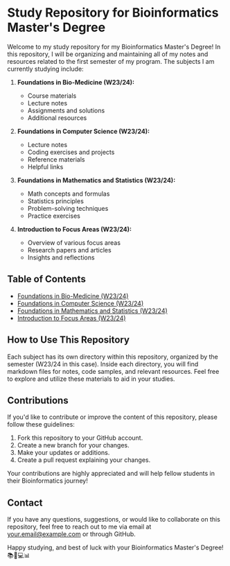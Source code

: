 # Study Repository for Bioinformatics Master's Degree

Welcome to my study repository for my Bioinformatics Master's Degree! In this repository, I will be organizing and maintaining all of my notes and resources related to the first semester of my program. The subjects I am currently studying include:

1. **Foundations in Bio-Medicine (W23/24):**
   - Course materials
   - Lecture notes
   - Assignments and solutions
   - Additional resources

2. **Foundations in Computer Science (W23/24):**
   - Lecture notes
   - Coding exercises and projects
   - Reference materials
   - Helpful links

3. **Foundations in Mathematics and Statistics (W23/24):**
   - Math concepts and formulas
   - Statistics principles
   - Problem-solving techniques
   - Practice exercises

4. **Introduction to Focus Areas (W23/24):**
   - Overview of various focus areas
   - Research papers and articles
   - Insights and reflections

## Table of Contents

- [Foundations in Bio-Medicine (W23/24)](Foundations%20in%20Bio-Medicine%20W23W24/)
- [Foundations in Computer Science (W23/24)](Foundations%20in%20Computer%20Science%20W23W24/)
- [Foundations in Mathematics and Statistics (W23/24)](Foundations%20in%20Math%20and%20Stats%20W23W24/)
- [Introduction to Focus Areas (W23/24)](Introduction%20to%20Focus%20Areas%20W23W24/)

## How to Use This Repository

Each subject has its own directory within this repository, organized by the semester (W23/24 in this case). Inside each directory, you will find markdown files for notes, code samples, and relevant resources. Feel free to explore and utilize these materials to aid in your studies.

## Contributions

If you'd like to contribute or improve the content of this repository, please follow these guidelines:

1. Fork this repository to your GitHub account.
2. Create a new branch for your changes.
3. Make your updates or additions.
4. Create a pull request explaining your changes.

Your contributions are highly appreciated and will help fellow students in their Bioinformatics journey!

## Contact

If you have any questions, suggestions, or would like to collaborate on this repository, feel free to reach out to me via email at [your.email@example.com](mailto:your.email@example.com) or through GitHub.

Happy studying, and best of luck with your Bioinformatics Master's Degree! 📚🔬💻📊
